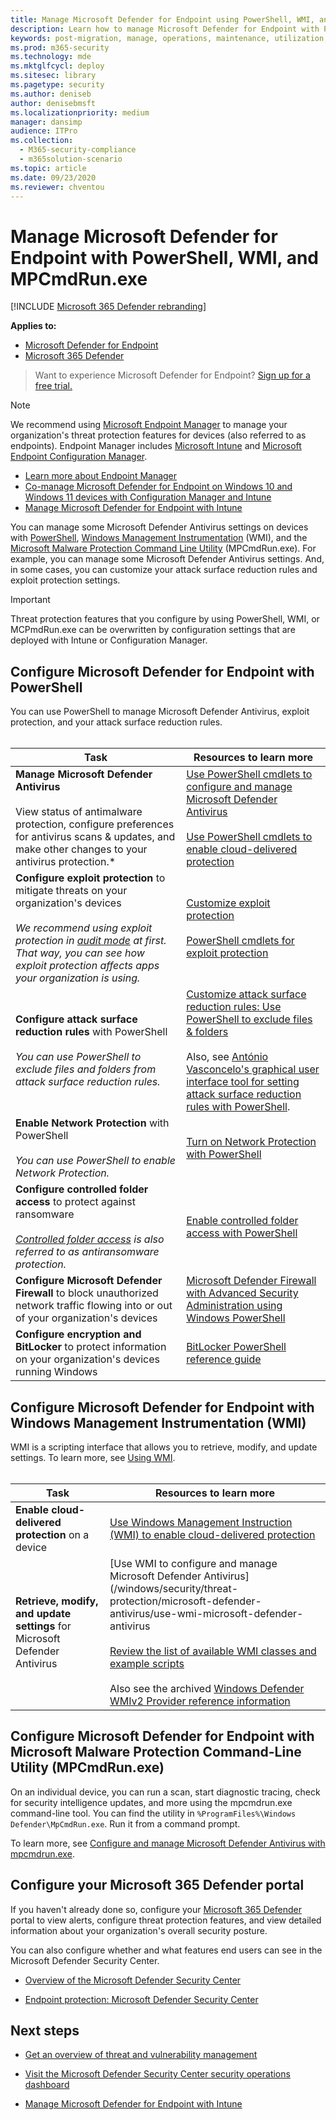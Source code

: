 ```yaml
---
title: Manage Microsoft Defender for Endpoint using PowerShell, WMI, and MPCmdRun.exe
description: Learn how to manage Microsoft Defender for Endpoint with PowerShell, WMI, and MPCmdRun.exe
keywords: post-migration, manage, operations, maintenance, utilization, PowerShell, WMI, MPCmdRun.exe, Microsoft Defender for Endpoint, edr
ms.prod: m365-security
ms.technology: mde
ms.mktglfcycl: deploy
ms.sitesec: library
ms.pagetype: security
ms.author: deniseb
author: denisebmsft
ms.localizationpriority: medium
manager: dansimp
audience: ITPro
ms.collection:
  - M365-security-compliance
  - m365solution-scenario
ms.topic: article
ms.date: 09/23/2020
ms.reviewer: chventou
---
```


# Manage Microsoft Defender for Endpoint with PowerShell, WMI, and MPCmdRun.exe

[!INCLUDE [Microsoft 365 Defender rebranding](../../includes/microsoft-defender.md)]

**Applies to:**
- [Microsoft Defender for Endpoint](https://go.microsoft.com/fwlink/p/?linkid=2154037)
- [Microsoft 365 Defender](https://go.microsoft.com/fwlink/?linkid=2118804)

> Want to experience Microsoft Defender for Endpoint? [Sign up for a free trial.](https://signup.microsoft.com/create-account/signup?products=7f379fee-c4f9-4278-b0a1-e4c8c2fcdf7e&ru=https://aka.ms/MDEp2OpenTrial?ocid=docs-wdatp-exposedapis-abovefoldlink)

> [!NOTE]
> We recommend using [Microsoft Endpoint Manager](/mem) to manage your organization's threat protection features for devices (also referred to as endpoints). Endpoint Manager includes [Microsoft Intune](/mem/intune/fundamentals/what-is-intune) and [Microsoft Endpoint Configuration Manager](/mem/configmgr/core/understand/introduction).
>
> - [Learn more about Endpoint Manager](/mem/endpoint-manager-overview)
> - [Co-manage Microsoft Defender for Endpoint on Windows 10 and Windows 11 devices with Configuration Manager and Intune](manage-atp-post-migration-intune.md)
> - [Manage Microsoft Defender for Endpoint with Intune](manage-atp-post-migration-intune.md)

You can manage some Microsoft Defender Antivirus settings on devices with [PowerShell](#configure-microsoft-defender-for-endpoint-with-powershell),  [Windows Management Instrumentation](#configure-microsoft-defender-for-endpoint-with-windows-management-instrumentation-wmi) (WMI), and the [Microsoft Malware Protection Command Line Utility](#configure-microsoft-defender-for-endpoint-with-microsoft-malware-protection-command-line-utility-mpcmdrunexe) (MPCmdRun.exe). For example, you can manage some Microsoft Defender Antivirus settings. And, in some cases, you can customize your attack surface reduction rules and exploit protection settings.

> [!IMPORTANT]
> Threat protection features that you configure by using PowerShell, WMI, or MCPmdRun.exe can be overwritten by configuration settings that are deployed with Intune or Configuration Manager.

## Configure Microsoft Defender for Endpoint with PowerShell

You can use PowerShell to manage Microsoft Defender Antivirus, exploit protection, and your attack surface reduction rules.<br/><br/>

|Task|Resources to learn more|
|---|---|
|**Manage Microsoft Defender Antivirus** <br/><br/> View status of antimalware protection, configure preferences for antivirus scans & updates, and make other changes to your antivirus protection.*|[Use PowerShell cmdlets to configure and manage Microsoft Defender Antivirus](/windows/security/threat-protection/microsoft-defender-antivirus/use-powershell-cmdlets-microsoft-defender-antivirus) <br/><br/> [Use PowerShell cmdlets to enable cloud-delivered protection](/windows/security/threat-protection/microsoft-defender-antivirus/enable-cloud-protection-microsoft-defender-antivirus#use-powershell-cmdlets-to-enable-cloud-delivered-protection)|
|**Configure exploit protection** to mitigate threats on your organization's devices <br/><br/> *We recommend using exploit protection in [audit mode](/microsoft-365/security/defender-endpoint/evaluate-exploit-protection#powershell) at first. That way, you can see how exploit protection affects apps your organization is using.*|[Customize exploit protection](/microsoft-365/security/defender-endpoint/customize-exploit-protection) <br/><br/> [PowerShell cmdlets for exploit protection](/microsoft-365/security/defender-endpoint/customize-exploit-protection#powershell-reference)|
|**Configure attack surface reduction rules** with PowerShell <br/><br/> *You can use PowerShell to exclude files and folders from attack surface reduction rules.*|[Customize attack surface reduction rules: Use PowerShell to exclude files & folders](/microsoft-365/security/defender-endpoint/customize-attack-surface-reduction#use-powershell-to-exclude-files-and-folders) <br/><br/> Also, see [António Vasconcelo's graphical user interface tool for setting attack surface reduction rules with PowerShell](https://github.com/anvascon/MDATP_PoSh_Scripts/tree/master/ASR%20GUI).|
|**Enable Network Protection** with PowerShell <br/><br/> *You can use PowerShell to enable Network Protection.*|[Turn on Network Protection with PowerShell](/microsoft-365/security/defender-endpoint/enable-network-protection#powershell)|
|**Configure controlled folder access** to protect against ransomware <br/><br/> *[Controlled folder access](/microsoft-365/security/defender-endpoint/controlled-folders) is also referred to as antiransomware protection.*|[Enable controlled folder access with PowerShell](/microsoft-365/security/defender-endpoint/enable-controlled-folders#powershell)|
|**Configure Microsoft Defender Firewall** to block unauthorized network traffic flowing into or out of your organization's devices|[Microsoft Defender Firewall with Advanced Security Administration using Windows PowerShell](/windows/security/threat-protection/windows-firewall/windows-firewall-with-advanced-security-administration-with-windows-powershell)|
|**Configure encryption and BitLocker** to protect information on your organization's devices running Windows|[BitLocker PowerShell reference guide](/powershell/module/bitlocker/)|

## Configure Microsoft Defender for Endpoint with Windows Management Instrumentation (WMI)

WMI is a scripting interface that allows you to retrieve, modify, and update settings. To learn more, see [Using WMI](/windows/win32/wmisdk/using-wmi).<br/><br/>

|Task|Resources to learn more|
|---|---|
|**Enable cloud-delivered protection** on a device|[Use Windows Management Instruction (WMI) to enable cloud-delivered protection](/windows/security/threat-protection/microsoft-defender-antivirus/enable-cloud-protection-microsoft-defender-antivirus#use-windows-management-instruction-wmi-to-enable-cloud-delivered-protection)|
|**Retrieve, modify, and update settings** for Microsoft Defender Antivirus|[Use WMI to configure and manage Microsoft Defender Antivirus](/windows/security/threat-protection/microsoft-defender-antivirus/use-wmi-microsoft-defender-antivirus <br/><br/> [Review the list of available WMI classes and example scripts](/previous-versions/windows/desktop/defender/windows-defender-wmiv2-apis-portal) <br/><br/> Also see the archived [Windows Defender WMIv2 Provider reference information](/previous-versions/windows/desktop/defender/windows-defender-wmiv2-apis-portal?redirectedfrom=MSDN)|

## Configure Microsoft Defender for Endpoint with Microsoft Malware Protection Command-Line Utility (MPCmdRun.exe)

On an individual device, you can run a scan, start diagnostic tracing, check for security intelligence updates, and more using the mpcmdrun.exe command-line tool. You can find the utility in `%ProgramFiles%\Windows Defender\MpCmdRun.exe`. Run it from a command prompt.

To learn more, see [Configure and manage Microsoft Defender Antivirus with mpcmdrun.exe](/windows/security/threat-protection/microsoft-defender-antivirus/command-line-arguments-microsoft-defender-antivirus).

## Configure your Microsoft 365 Defender portal

If you haven't already done so, configure your [Microsoft 365 Defender](https://security.microsoft.com/) portal to view alerts, configure threat protection features, and view detailed information about your organization's overall security posture.

You can also configure whether and what features end users can see in the Microsoft Defender Security Center.

- [Overview of the Microsoft Defender Security Center](/microsoft-365/security/defender-endpoint/use)

- [Endpoint protection: Microsoft Defender Security Center](/mem/intune/protect/endpoint-protection-windows-10#microsoft-defender-security-center)

## Next steps

- [Get an overview of threat and vulnerability management](/microsoft-365/security/defender-endpoint/next-gen-threat-and-vuln-mgt)

- [Visit the Microsoft Defender Security Center security operations dashboard](/microsoft-365/security/defender-endpoint/security-operations-dashboard)

- [Manage Microsoft Defender for Endpoint with Intune](manage-atp-post-migration-intune.md)
